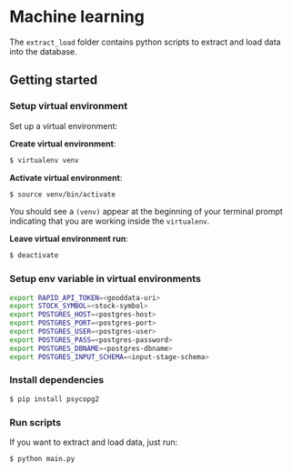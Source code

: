 # Machine learning

The `extract_load` folder contains python scripts to extract and load data into the database.

## Getting started

### Setup virtual environment

Set up a virtual environment:

**Create virtual environment**:

```bash
$ virtualenv venv
```

**Activate virtual environment**:

```bash
$ source venv/bin/activate
```

You should see a `(venv)` appear at the beginning of your terminal prompt indicating that you are working inside the `virtualenv`.

**Leave virtual environment run**:

```bash
$ deactivate
```

### Setup env variable in virtual environments

```bash
export RAPID_API_TOKEN=<gooddata-uri>
export STOCK_SYMBOL=<stock-symbol>
export POSTGRES_HOST=<postgres-host>
export POSTGRES_PORT=<postgres-port>
export POSTGRES_USER=<postgres-user>
export POSTGRES_PASS=<postgres-password>
export POSTGRES_DBNAME=<postgres-dbname>
export POSTGRES_INPUT_SCHEMA=<input-stage-schema>
```

### Install dependencies

```bash
$ pip install psycopg2
```

### Run scripts

If you want to extract and load data, just run:

```bash
$ python main.py
```
